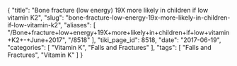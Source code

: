 {
    "title": "Bone fracture (low energy) 19X more likely in children if low vitamin K2",
    "slug": "bone-fracture-low-energy-19x-more-likely-in-children-if-low-vitamin-k2",
    "aliases": [
        "/Bone+fracture+low+energy+19X+more+likely+in+children+if+low+vitamin+K2+-+June+2017",
        "/8518"
    ],
    "tiki_page_id": 8518,
    "date": "2017-06-19",
    "categories": [
        "Vitamin K",
        "Falls and Fractures"
    ],
    "tags": [
        "Falls and Fractures",
        "Vitamin K"
    ]
}